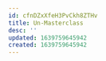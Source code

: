 ```yaml
---
id: cfnDZxXfeH3PvCkh8ZTHv
title: Un-Masterclass
desc: ''
updated: 1639759645942
created: 1639759645942
---
```


